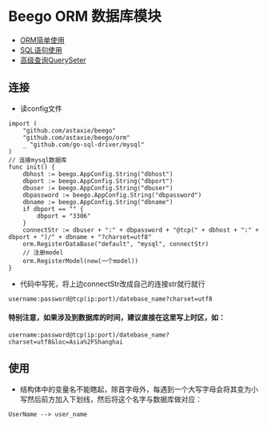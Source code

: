 # Beego ORM 数据库模块
- [ORM简单使用](https://beego.me/docs/mvc/model/orm.md#%E6%97%B6%E5%8C%BA%E8%AE%BE%E7%BD%AE)
- [SQL语句使用](https://beego.me/docs/mvc/model/rawsql.md)
- [高级查询QuerySeter](https://beego.me/docs/mvc/model/query.md)

## 连接
- 读config文件
````
import (
	"github.com/astaxie/beego"
	"github.com/astaxie/beego/orm"
	_ "github.com/go-sql-driver/mysql"
)
// 连接mysql数据库
func init() {
	dbhost := beego.AppConfig.String("dbhost")
	dbport := beego.AppConfig.String("dbport")
	dbuser := beego.AppConfig.String("dbuser")
	dbpassword := beego.AppConfig.String("dbpassword")
	dbname := beego.AppConfig.String("dbname")
	if dbport == "" {
		dbport = "3306"
	}
	connectStr := dbuser + ":" + dbpassword + "@tcp(" + dbhost + ":" + dbport + ")/" + dbname + "?charset=utf8"
	orm.RegisterDataBase("default", "mysql", connectStr)
	// 注册model
	orm.RegisterModel(new(一个model))
}
````

- 代码中写死，将上边connectStr改成自己的连接str就行就行
````
username:password@tcp(ip:port)/datebase_name?charset=utf8
````

#### 特别注意，如果涉及到数据库的时间，建议直接在这里写上时区，如：
````
username:password@tcp(ip:port)/datebase_name?charset=utf8&loc=Asia%2FShanghai
````

## 使用
- 结构体中的变量名不能瞎起，除首字母外，每遇到一个大写字母会将其变为小写然后前方加入下划线，然后将这个名字与数据库做对应：
````
UserName --> user_name
````